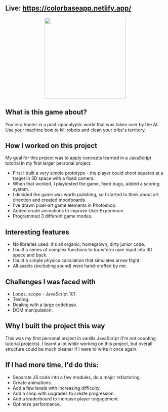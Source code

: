 ## Live: https://colorbaseapp.netlify.app/

<p align="center">
  <img width="256" height="256" src="https://user-images.githubusercontent.com/118372766/214276301-dfc881ac-337a-4f12-a987-a243c9db8fd2.png">
</p>


## What is this game about?
  You're a hunter in a post-apocalyptic world that was taken over by the AI. Use your machine bow to kill robots and clean your tribe's territory.

## How I worked on this project

My goal for this project was to apply concepts learned in a JavaScript tutorial in my first larger personal project.
  - First I built a very simple prototype - the player could shoot squares at a target in 3D space with a fixed camera.
  - When that worked, I playtested the game, fixed bugs, added a scoring system.
  - I decided the game was worth polishing, so I started to think about art direction and created moodboards.
  - I've drawn pixel-art game elements in Photoshop.
  - Added crude animations to improve User Experience.
  - Programmed 3 different game modes.
    
## Interesting features
  - No libraries used: it's all organic, homegrown, dirty junior code.
  - I built a series of complex functions to transform user input into 3D space and back.
  - I built a simple physics calculation that simulates arrow flight.
  - All assets (excluding sound) were hand-crafted by me.
    
## Challenges I was faced with
  - Loops, scope - JavaScript 101.
  - Testing.
  - Dealing with a large codebase.
  - DOM manipulation.

## Why I built the project this way
  This was my first personal project in vanilla JavaScript (I'm not counting tutorial projects).
  I learnt a lot while working on this project, but overall structure could be much cleaner if I were to write it once again.

## If I had more time, I'd do this:
  - Separate JS code into a few modules, do a major refactoring.
  - Create animations.
  - Add a few levels with increasing difficulty.
  - Add a shop with upgrades to create progression.
  - Add a leaderboard to increase player engagement.
  - Optimize performance.
